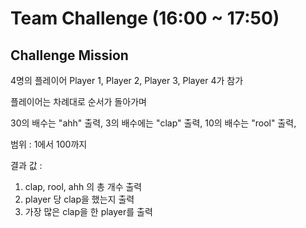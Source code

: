 # Team Challenge (16:00 ~ 17:50)

## Challenge Mission

4명의 플레이어 Player 1, Player 2, Player 3, Player 4가 참가

플레이어는 차례대로 순서가 돌아가며

30의 배수는 "ahh" 출력,
3의 배수에는 "clap" 출력,
10의 배수는 "rool" 출력,

범위 : 1에서 100까지

결과 값 :
1. clap, rool, ahh 의 총 개수 출력
2. player 당 clap을 했는지 출력
3. 가장 많은 clap을 한 player를 출력
